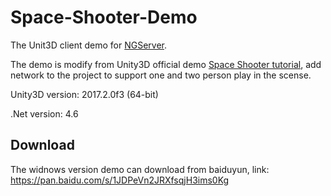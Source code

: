 # Space-Shooter-Demo

The Unit3D client demo for [NGServer](https://github.com/cwj5012/NGServer). 

The demo is modify from Unity3D official demo [Space Shooter tutorial](https://unity3d.com/cn/learn/tutorials/s/space-shooter-tutorial), add network to the project to support one and two person play in the scense.

Unity3D version: 2017.2.0f3 (64-bit)

.Net version: 4.6

## Download

The widnows version demo can download from baiduyun, link: https://pan.baidu.com/s/1JDPeVn2JRXfsqjH3ims0Kg
